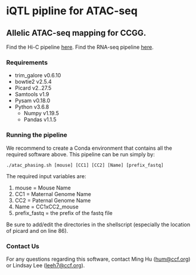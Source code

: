 # iQTL pipline for ATAC-seq
## Allelic ATAC-seq mapping for CCGG.

Find the Hi-C pipeline [here](https://github.com/lindsayhrlee/iQTL_HiC).
Find the RNA-seq pipeline [here](https://github.com/lindsayhrlee/iQTL_RNA).

### Requirements

- trim_galore v0.6.10
- bowtie2 v2.5.4
- Picard v2..27.5
- Samtools v1.9
- Pysam v0.18.0
- Python v3.6.8
    * Numpy v1.19.5
    * Pandas v1.1.5


### Running the pipeline
We recommend to create a Conda environment that contains all the required software above. This pipeline can be run simply by:

```
./atac_phasing.sh [mouse] [CC1] [CC2] [Name] [prefix_fastq]
```

 The required input variables are:
1. mouse = Mouse Name
2.	CC1 = Maternal Genome Name 
3.	CC2 = Paternal Genome Name 
4.	Name = CC1xCC2_mouse
5.	prefix_fastq = the prefix of the fastq file

Be sure to add/edit the directories in the shellscript (especially the location of picard and on line 86).
### Contact Us

For any questions regarding this software, contact Ming Hu (hum@ccf.org) or Lindsay Lee (leeh7@ccf.org).



